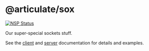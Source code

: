 # @articulate/sox
[![NSP Status](https://nodesecurity.io/orgs/articulate/projects/4cf8d77e-4275-42d3-b2a4-8c2e1fa790d4/badge)](https://nodesecurity.io/orgs/articulate/projects/4cf8d77e-4275-42d3-b2a4-8c2e1fa790d4)

Our super-special sockets stuff.

See the [client](https://github.com/articulate/sox/blob/master/docs/client.md) and [server](https://github.com/articulate/sox/blob/master/docs/server.md) documentation for details and examples.
